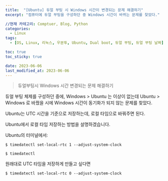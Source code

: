 ```yaml
---
title:  "[Ubuntu] 듀얼 부팅 시 Windows 시간이 변경되는 문제 해결하기"
excerpt: "컴퓨터에 듀얼 부팅을 구성하던 중 Windows 시간이 바뀌는 문제를 찾았다."

//현재 카테고리: Comptuer, Blog, Python
categories:
  - Linux
tags:
  - [OS, Linux, 리눅스, 우분투, Ubuntu, Dual boot, 듀얼 부팅, 듀얼 부팅 날짜]

toc: true
toc_sticky: true

date: 2023-06-06
last_modified_at: 2023-06-06
---
```


> 듀얼부팅시 Windows 시간 변경되는 문제 해결하기
 

듀얼 부팅 체제를 구성하던 중에, Windows > Ubuntu 는 이상이 없는데
Ubuntu > Windows 로 바꿨을 시에 Windows 시간이 동기화가 되지 않는 문제를 찾았다.

Ubuntu는 UTC 시간을 기준으로 저장하는데, 로컬 타임으로 바꿔주면 된다.

Ubuntu에서 로컬 타임 저장하는 방법을 설명하겠습니다.

 
Ubuntu의 터미널에서:

```linux
$ timedatectl set-local-rtc 1 --adjust-system-clock
 
$ timedatectl
```

원래대로 UTC 타임을 저장하게 만들고 싶다면

```linux
$ timedatectl set-local-rtc 0 --adjust-system-clock
```